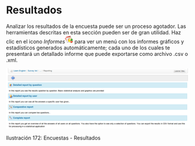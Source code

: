 # Resultados

Analizar los resultados de la encuesta puede ser un proceso agotador. Las herramientas descritas en esta sección pueden ser de gran utilidad. Haz clic en el icono _Informes_![](../../.gitbook/assets/graphics295%20%284%29.png) para ver un menú con los informes gráficos y estadísticos generados automáticamente; cada uno de los cuales te presentará un detallado informe que puede exportarse como archivo .csv o .xml.

![](../../.gitbook/assets/images227%20%284%29.png)

Ilustración 172: Encuestas - Resultados

